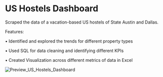 # US Hostels Dashboard
Scraped the data of a vacation-based US hostels of State Austin and Dallas.

Features:

•	Identified and explored the trends for different property types 

•	Used SQL for data cleaning and identifying different KPIs

•	Created Visualization across different metrics of data in Excel

![Preview_US_Hostels_Dashboard](https://user-images.githubusercontent.com/109148401/185205731-528a62a6-3ee1-48bc-a9cd-8850d38ba803.png)
